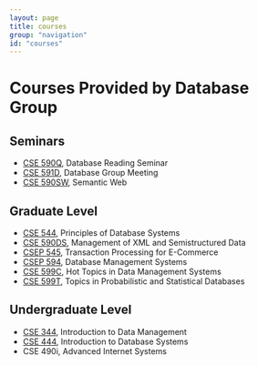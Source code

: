 ```yaml
---
layout: page
title: courses
group: "navigation"
id: "courses"
---
```


# Courses Provided by Database Group

## Seminars

* [CSE 590Q](http://www.cs.washington.edu/education/courses/590q/), Database Reading Seminar
* [CSE 591D](http://www.cs.washington.edu/education/courses/cse591d/), Database Group Meeting
* [CSE 590SW](http://www.cs.washington.edu/education/courses/cse590sw/), Semantic Web

## Graduate Level

* [CSE 544](http://www.cs.washington.edu/education/courses/544/), Principles of Database Systems
* [CSE 590DS](http://www.cs.washington.edu/education/courses/590ds/), Management of XML and Semistructured Data
* [CSEP 545](http://www.cs.washington.edu/education/courses/csep545/), Transaction Processing for E-Commerce
* [CSEP 594](http://www.cs.washington.edu/education/courses/594/), Database Management Systems
* [CSE 599C](http://www.cs.washington.edu/education/courses/599c/), Hot Topics in Data Management Systems
* [CSE 599T](http://www.cs.washington.edu/education/courses/cse599t/), Topics in Probabilistic and Statistical Databases

## Undergraduate Level

* [CSE 344](http://www.cs.washington.edu/education/courses/344/), Introduction to Data Management
* [CSE 444](http://www.cs.washington.edu/education/courses/444/), Introduction to Database Systems
* CSE 490i, Advanced Internet Systems
